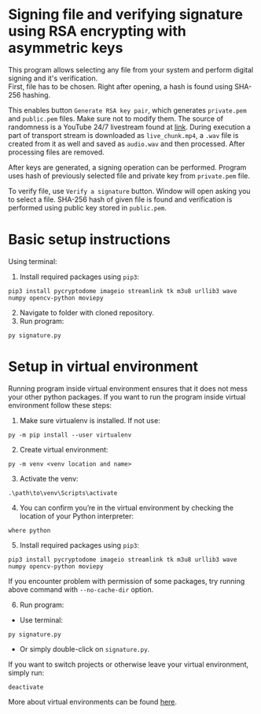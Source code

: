 # Signing file and verifying signature using RSA encrypting with asymmetric keys

This program allows selecting any file from your system and perform digital signing and it's verification. \
First, file has to be chosen. Right after opening, a hash is found using SHA-256 hashing.

This enables button `Generate RSA key pair`, which generates `private.pem` and `public.pem` files. Make sure not to modify them. 
The source of randomness is a YouTube 24/7 livestream found at [link](https://www.youtube.com/watch?v=h3MuIUNCCzI). 
During execution a part of transport stream is downloaded as `live_chunk.mp4`, a `.wav` 
file is created from it as well and saved as `audio.wav` and then processed. 
After processing files are removed. 

After keys are generated, a signing operation can be performed. Program uses hash of previously selected file
and private key from `private.pem` file. 

To verify file, use `Verify a signature` button. Window will open asking you to select a file.
SHA-256 hash of given file is found and verification is performed using public key stored in `public.pem`.  

# Basic setup instructions
Using terminal:

1. Install required packages using `pip3`:
```
pip3 install pycryptodome imageio streamlink tk m3u8 urllib3 wave numpy opencv-python moviepy
```
2. Navigate to folder with cloned repository.
3. Run program:
```
py signature.py
```
# Setup in virtual environment
Running program inside virtual environment ensures that it does not mess your other python packages.
If you want to run the program inside virtual environment follow these steps:
1. Make sure virtualenv is installed. If not use:
```
py -m pip install --user virtualenv
```
2. Create virtual environment:
```
py -m venv <venv location and name>
```
3. Activate the venv:
```
.\path\to\venv\Scripts\activate
```
4. You can confirm you’re in the virtual environment by checking the location of your Python interpreter:
```
where python
```

5. Install required packages using `pip3`:
```
pip3 install pycryptodome imageio streamlink tk m3u8 urllib3 wave numpy opencv-python moviepy
```
If you encounter problem with permission of some packages, try running above command with `--no-cache-dir` option.

6. Run program:
- Use terminal:
```
py signature.py
```
- Or simply double-click on `signature.py`.

If you want to switch projects or otherwise leave your virtual environment, simply run:
```
deactivate
```

More about virtual environments can be found [here](https://packaging.python.org/en/latest/guides/installing-using-pip-and-virtual-environments/).

